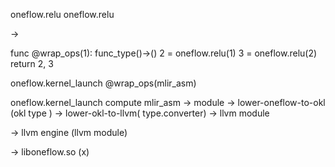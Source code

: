 oneflow.relu
oneflow.relu

->

func @wrap_ops(1): func_type()->()
    2 = oneflow.relu(1)
    3 = oneflow.relu(2)
    return 2, 3


oneflow.kernel_launch @wrap_ops(mlir_asm)

oneflow.kernel_launch
compute
mlir_asm -> module -> lower-oneflow-to-okl (okl type ) -> lower-okl-to-llvm( type.converter) -> llvm module

-> llvm engine (llvm module)

-> liboneflow.so (x)
